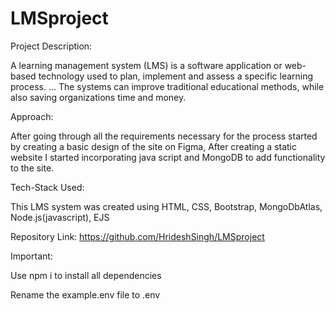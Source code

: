 # LMSproject

Project Description:

A learning management system (LMS) is a software application or web-based technology used to plan, implement and assess a specific learning process. ... The systems can improve traditional educational methods, while also saving organizations time and money.

Approach:

After going through all the requirements necessary for the process started by creating a basic design of the site on Figma, After creating a static website I started incorporating java script and MongoDB to add functionality to the site. 
 
Tech-Stack Used:

This LMS system was created using HTML, CSS, Bootstrap, MongoDbAtlas, Node.js(javascript), EJS

Repository Link: https://github.com/HrideshSingh/LMSproject

Important: 

Use npm i to install all dependencies 

Rename the example.env file to .env 
